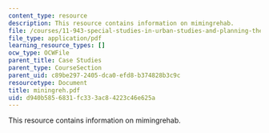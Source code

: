 ```yaml
---
content_type: resource
description: This resource contains information on mimingrehab.
file: /courses/11-943-special-studies-in-urban-studies-and-planning-the-cardener-river-corridor-workshop-fall-2001/d940b5856831fc333ac84223c46e625a_miningreh.pdf
file_type: application/pdf
learning_resource_types: []
ocw_type: OCWFile
parent_title: Case Studies
parent_type: CourseSection
parent_uid: c89be297-2405-dca0-efd8-b374828b3c9c
resourcetype: Document
title: miningreh.pdf
uid: d940b585-6831-fc33-3ac8-4223c46e625a
---
```

This resource contains information on mimingrehab.


